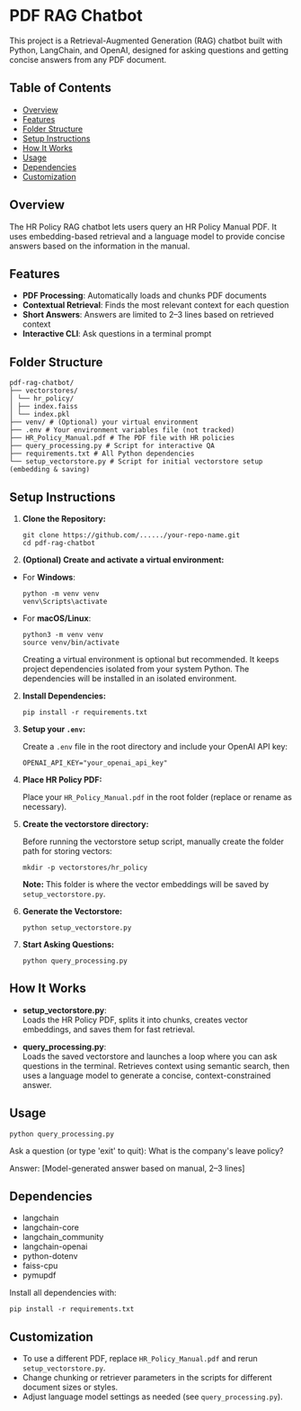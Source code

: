 
# PDF RAG Chatbot

This project is a Retrieval-Augmented Generation (RAG) chatbot built with Python, LangChain, and OpenAI, designed for asking questions and getting concise answers from any PDF document.

## Table of Contents

- [Overview](#overview)
- [Features](#features)
- [Folder Structure](#folder-structure)
- [Setup Instructions](#setup-instructions)
- [How It Works](#how-it-works)
- [Usage](#usage)
- [Dependencies](#dependencies)
- [Customization](#customization)


## Overview

The HR Policy RAG chatbot lets users query an HR Policy Manual PDF. It uses embedding-based retrieval and a language model to provide concise answers based on the information in the manual.

## Features

- **PDF Processing**: Automatically loads and chunks PDF documents
- **Contextual Retrieval**: Finds the most relevant context for each question
- **Short Answers**: Answers are limited to 2–3 lines based on retrieved context
- **Interactive CLI**: Ask questions in a terminal prompt

## Folder Structure
```
pdf-rag-chatbot/
├── vectorstores/
│ └── hr_policy/
│ ├── index.faiss
│ └── index.pkl
├── venv/ # (Optional) your virtual environment
├── .env # Your environment variables file (not tracked)
├── HR_Policy_Manual.pdf # The PDF file with HR policies
├── query_processing.py # Script for interactive QA
├── requirements.txt # All Python dependencies
└── setup_vectorstore.py # Script for initial vectorstore setup (embedding & saving)
```


## Setup Instructions

1. **Clone the Repository:**

   ```
   git clone https://github.com/....../your-repo-name.git
   cd pdf-rag-chatbot
   ```
2. **(Optional) Create and activate a virtual environment:**

- For **Windows**:
  ```
  python -m venv venv
  venv\Scripts\activate
  ```
- For **macOS/Linux**:
  ```
  python3 -m venv venv
  source venv/bin/activate
  ```

  
  Creating a virtual environment is optional but recommended. It keeps project dependencies isolated from your system Python. The dependencies will be installed in     an isolated environment.


2. **Install Dependencies:**
   ```
   pip install -r requirements.txt
    ```


3. **Setup your `.env`:**

   Create a `.env` file in the root directory and include your OpenAI API key:
   ```
   OPENAI_API_KEY="your_openai_api_key"
    ```


4. **Place HR Policy PDF:**

   Place your `HR_Policy_Manual.pdf` in the root folder (replace or rename as necessary).

5. **Create the vectorstore directory:**

   Before running the vectorstore setup script, manually create the folder path for storing vectors:
   ```
   mkdir -p vectorstores/hr_policy
    ```
    **Note:** This folder is where the vector embeddings will be saved by `setup_vectorstore.py`.

6. **Generate the Vectorstore:**
   ```
   python setup_vectorstore.py
    ```

7. **Start Asking Questions:**
   ```
   python query_processing.py
   ```


## How It Works

- **setup_vectorstore.py**:  
Loads the HR Policy PDF, splits it into chunks, creates vector embeddings, and saves them for fast retrieval.

- **query_processing.py**:  
Loads the saved vectorstore and launches a loop where you can ask questions in the terminal. Retrieves context using semantic search, then uses a language model to generate a concise, context-constrained answer.

## Usage
 ```
python query_processing.py
 ```
Ask a question (or type 'exit' to quit): What is the company's leave policy?

Answer: [Model-generated answer based on manual, 2–3 lines]


## Dependencies

- langchain
- langchain-core
- langchain_community
- langchain-openai
- python-dotenv
- faiss-cpu
- pymupdf

Install all dependencies with:
```
pip install -r requirements.txt
```


## Customization

- To use a different PDF, replace `HR_Policy_Manual.pdf` and rerun `setup_vectorstore.py`.
- Change chunking or retriever parameters in the scripts for different document sizes or styles.
- Adjust language model settings as needed (see `query_processing.py`).

